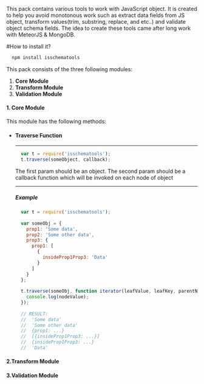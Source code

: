 
This pack contains various tools to work with JavaScript object. It is created to help you avoid monotonous work such as extract data fields from JS object, transform values(trim, substring, replace, and etc..) and validate object schema fields.
The idea to create these tools came after long work with MeteorJS & MongoDB.

#How to install it?
```javascript
  npm install isschematools
```

This pack consists of the three following modules:
  1. **Core Module**
  2. **Transform Module**
  3. **Validation Module**


#### 1. Core Module

  This module has the following methods:
  - #### Traverse Function
    ___
    ```javascript
      var t = require('isschematools');
      t.traverse(someObject, callback);
    ```
    The first param should be an object.
    The second param should be a callback function which will be invoked on each node of object
    ___
    ##### Example
    ```javascript
      var t = require('isschematools');
      
      var someObj = {
        prop1: 'Some data',
        prop2: 'Some other data',
        prop3: {
          prop1: [
            {
              insideProp1Prop3: 'Data'
            }
          ]
        }
      };
      
      t.traverse(someObj, function iterator(leafValue, leafKey, parentNode, isCircular) {
        console.log(nodeValue);
      });
      
      // RESULT:
      //  'Some data'
      //  'Some other data'
      //  {prop1: ...}
      //  [{insideProp1Prop3: ...}]
      //  {insideProp1Prop3: ...}
      //  'Data'
    ```
      
<h4><strong>2.</strong>Transform Module</h4>
<h4><strong>3.</strong>Validation Module</h4>
